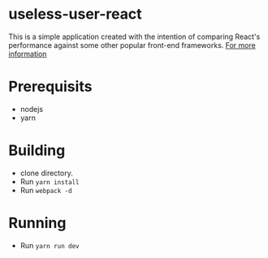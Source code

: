 # useless-user-react
This is a simple application created with the intention of comparing React's performance against some other popular front-end frameworks. 
[For more information](https://github.com/JeffreyRiggle/useless-user-results)

# Prerequisits
* nodejs
* yarn

# Building
* clone directory.
* Run `yarn install`
* Run `webpack -d`

# Running
* Run `yarn run dev`
